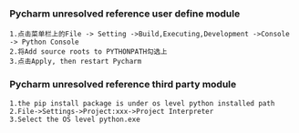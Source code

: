 ### Pycharm unresolved reference user define module
    1.点击菜单栏上的File -> Setting ->Build,Executing,Development ->Console -> Python Console
    2.将Add source roots to PYTHONPATH勾选上
    3.点击Apply, then restart Pycharm
    
### Pycharm unresolved reference third party module
    1.the pip install package is under os level python installed path
    2.File->Settings->Project:xxx->Project Interpreter
    3.Select the OS level python.exe